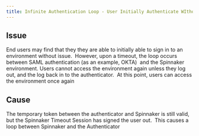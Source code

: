 ```yaml
---
title: Infinite Authentication Loop - User Initially Authenticate WIthout Issue, but Loops upon Timeout
---
```


## Issue
End users may find that they they are able to initially able to sign in to an environment without issue.  However, upon a timeout, the loop occurs between SAML authentication (as an example, OKTA)  and the Spinnaker environment.
Users cannot access the environment again unless they log out, and the log back in to the authenticator.  At this point, users can access the environment once again  

## Cause
The temporary token between the authenticator and Spinnaker is still valid, but the Spinnaker Timeout Session has signed the user out.  This causes a loop between Spinnaker and the Authenticator

